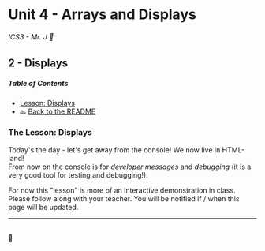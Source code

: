 # Unit 4 - Arrays and Displays

###### ICS3 - Mr. J 🐯

## 2 - Displays

##### Table of Contents
- [Lesson: Displays](#the-lesson-displays)
- 🔙 [Back to the README](../README.md)

### The Lesson: Displays

Today's the day - let's get away from the console! We now live in HTML-land!  
From now on the console is for _developer messages_ and _debugging_ (it is a very good tool for testing and debugging!).

For now this "lesson" is more of an interactive demonstration in class. Please follow along with your teacher. You will be notified if / when this page will be updated.


---

<br>
🐯
